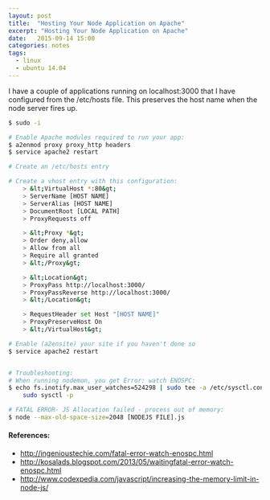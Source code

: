 ```yaml
---
layout: post
title:  "Hosting Your Node Application on Apache"
excerpt: "Hosting Your Node Application on Apache"
date:   2015-09-14 15:00
categories: notes
tags:
  - linux
  - ubuntu 14.04
---
```


I have a couple of applications running on localhost:3000 that I have configured from the /etc/hosts file.  This preserves the host name when the node server fires up.

```bash
$ sudo -i

# Enable Apache modules required to run your app:
$ a2enmod proxy proxy_http headers
$ service apache2 restart

# Create an /etc/hosts entry

# Create a vhost entry with this configuration:
    > &lt;VirtualHost *:80&gt;
    > ServerName [HOST NAME]
    > ServerAlias [HOST NAME]
    > DocumentRoot [LOCAL PATH]
    > ProxyRequests off

    > &lt;Proxy *&gt;
    > Order deny,allow
    > Allow from all
    > Require all granted
    > &lt;/Proxy&gt;

    > &lt;Location&gt;
    > ProxyPass http://localhost:3000/
    > ProxyPassReverse http://localhost:3000/
    > &lt;/Location&gt;

    > RequestHeader set Host "[HOST NAME]"
    > ProxyPreserveHost On
    > &lt;/VirtualHost&gt;

# Enable (a2ensite) your site if you haven't done so
$ service apache2 restart


# Troubleshooting:
# When running nodemon, you get Error: watch ENOSPC:
$ echo fs.inotify.max_user_watches=524298 | sudo tee -a /etc/sysctl.conf && \
    sudo sysctl -p

# FATAL ERROR- JS Allocation failed - process out of memory:
$ node --max-old-space-size=2048 [NODEJS FILE].js
```

<aside>
    <h4>References:</h4>
    <ul>
        <li><a href="http://ingenioustechie.com/fatal-error-watch-enospc.html" target="_blank">http://ingenioustechie.com/fatal-error-watch-enospc.html</a></li>
        <li><a href="http://kosalads.blogspot.com/2013/05/waitingfatal-error-watch-enospc.html" target="_blank">http://kosalads.blogspot.com/2013/05/waitingfatal-error-watch-enospc.html</a></li>
        <li><a href="http://www.codexpedia.com/javascript/increasing-the-memory-limit-in-node-js/" target="_blank">http://www.codexpedia.com/javascript/increasing-the-memory-limit-in-node-js/</a></li>
    </ul>
</aside>